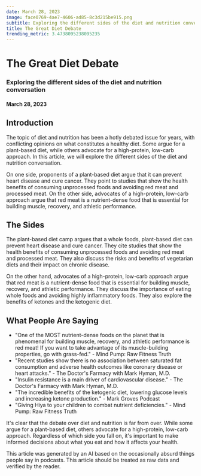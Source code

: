 ```yaml
---
date: March 28, 2023
image: face0769-4ae7-4606-ad85-8c3d215be915.png
subtitle: Exploring the different sides of the diet and nutrition conversation
title: The Great Diet Debate
trending_metric: 3.4738095238095235
---
```

# The Great Diet Debate
### Exploring the different sides of the diet and nutrition conversation
#### March 28, 2023

## Introduction
The topic of diet and nutrition has been a hotly debated issue for years, with conflicting opinions on what constitutes a healthy diet. Some argue for a plant-based diet, while others advocate for a high-protein, low-carb approach. In this article, we will explore the different sides of the diet and nutrition conversation.

On one side, proponents of a plant-based diet argue that it can prevent heart disease and cure cancer. They point to studies that show the health benefits of consuming unprocessed foods and avoiding red meat and processed meat. On the other side, advocates of a high-protein, low-carb approach argue that red meat is a nutrient-dense food that is essential for building muscle, recovery, and athletic performance.

## The Sides
The plant-based diet camp argues that a whole foods, plant-based diet can prevent heart disease and cure cancer. They cite studies that show the health benefits of consuming unprocessed foods and avoiding red meat and processed meat. They also discuss the risks and benefits of vegetarian diets and their impact on chronic disease.

On the other hand, advocates of a high-protein, low-carb approach argue that red meat is a nutrient-dense food that is essential for building muscle, recovery, and athletic performance. They discuss the importance of eating whole foods and avoiding highly inflammatory foods. They also explore the benefits of ketones and the ketogenic diet.

## What People Are Saying
- "One of the MOST nutrient-dense foods on the planet that is phenomenal for building muscle, recovery, and athletic performance is red meat! If you want to take advantage of its muscle-building properties, go with grass-fed." - Mind Pump: Raw Fitness Truth
- "Recent studies show there is no association between saturated fat consumption and adverse health outcomes like coronary disease or heart attacks." - The Doctor's Farmacy with Mark Hyman, M.D.
- "Insulin resistance is a main driver of cardiovascular disease." - The Doctor's Farmacy with Mark Hyman, M.D.
- "The incredible benefits of the ketogenic diet, lowering glucose levels and increasing ketone production." - Mark Groves Podcast
- "Giving Hiya to your children to combat nutrient deficiencies." - Mind Pump: Raw Fitness Truth

It's clear that the debate over diet and nutrition is far from over. While some argue for a plant-based diet, others advocate for a high-protein, low-carb approach. Regardless of which side you fall on, it's important to make informed decisions about what you eat and how it affects your health.

This article was generated by an AI based on the occasionally absurd things people say in podcasts. This article should be treated as raw data and verified by the reader.
